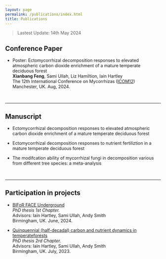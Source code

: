 ```yaml
---
layout: page
permalink: /publications/index.html
title: Publications
---
```


> Lastest Update: 14th May 2024&nbsp;

## Conference Paper

- Poster: Ectomycorrhizal decomposition responses to elevated atmospheric carbon dioxide enrichment of a mature temperate deciduous forest<br>**Xianbang Feng**, Sami Ullah, Liz Hamiltion, Iain Hartley<br>The 12th International Conference on Mycorrhizas ([ICOM12](https://icom12.org/))<br>Manchester, UK. Aug, 2024.

  <br>




---

## Manuscript

- Ectomycorrhizal decomposition responses to elevated atmospheric carbon dioxide enrichment of a mature temperate deciduous forest<br>

- Ectomycorrhizal decomposition responses to nutrient fertiliztion in a mature temperate deciduous forest<br>

- The modifcation ability of mycorrhizal fungi in decomposition various from different tree species: a meta-analysis<br>

  <br>

---

## Participation in projects

- [BIFoR FACE Underground](https://www.birmingham.ac.uk/research/bifor/face/face-underground)<br>*PhD thesis 1st Chapter.*<br> Advisors: Iain Hartley, Sami Ullah, Andy Smith<br>Birmingham, UK. June, 2024.<br>

- [Quinquennial (half-decadal) carbon and nutrient dynamics in temperateforests](https://www.birmingham.ac.uk/research/bifor/face/quintus)<br>*PhD thesis 2rd Chapter.*<br> Advisors: Iain Hartley, Sami Ullah, Andy Smith<br>Birmingham, UK. July, 2023.<br>

  <br>
